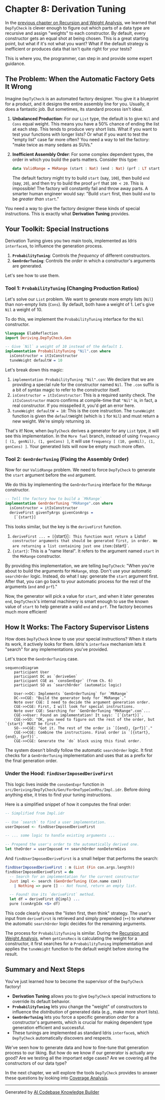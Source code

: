 # Chapter 8: Derivation Tuning

In the [previous chapter on Recursion and Weight Analysis](07_recursion_and_weight_analysis_.md), we learned that `DepTyCheck` is clever enough to figure out which parts of a data type are recursive and assign "weights" to each constructor. By default, every constructor gets an equal shot at being chosen. This is a great starting point, but what if it's not what you want? What if the default strategy is inefficient or produces data that isn't quite right for your tests?

This is where you, the programmer, can step in and provide some expert guidance.

## The Problem: When the Automatic Factory Gets It Wrong

Imagine `DepTyCheck` is an automated factory designer. You give it a blueprint for a product, and it designs the entire assembly line for you. Usually, it does a fantastic job. But sometimes, its standard process isn't ideal.

1.  **Unbalanced Production**: For our `List` type, the default is to give `Nil` and `Cons` equal weight. This means you have a 50% chance of ending the list at each step. This tends to produce very short lists. What if you want to test your functions with longer lists? Or what if you want to test the "empty list" case far more often? You need a way to tell the factory: "make twice as many sedans as SUVs."

2.  **Inefficient Assembly Order**: For some complex dependent types, the order in which you build the parts matters. Consider this type:
    ```idris
    data ValidRange = MkRange (start : Nat) (end : Nat) (prf : LT start end)
    ```
    The default factory might try to build `start` (say, `100`), then build `end` (say, `20`), and then try to build the proof `prf` that `100 < 20`. This is impossible! The factory will constantly fail and throw away parts. A smarter human engineer would say: "Build `start` first, then build `end` to be *greater than* `start`."

You need a way to give the factory designer these kinds of special instructions. This is exactly what **Derivation Tuning** provides.

## Your Toolkit: Special Instructions

Derivation Tuning gives you two main tools, implemented as Idris `interface`s, to influence the generation process.

1.  **`ProbabilityTuning`**: Controls the *frequency* of different constructors.
2.  **`GenOrderTuning`**: Controls the *order* in which a constructor's arguments are generated.

Let's see how to use them.

### Tool 1: `ProbabilityTuning` (Changing Production Ratios)

Let's solve our `List` problem. We want to generate more empty lists (`Nil`) than non-empty lists (`Cons`). By default, both have a weight of 1. Let's give `Nil` a weight of 10.

To do this, we implement the `ProbabilityTuning` interface for the `Nil` constructor.

```idris
%language ElabReflection
import Deriving.DepTyCheck.Gen

-- Give `Nil` a weight of 10 instead of the default 1.
implementation ProbabilityTuning "Nil".con where
  isConstructor = itIsConstructor
  tuneWeight defaultW = 10
```

Let's break down this magic:

1.  `implementation ProbabilityTuning "Nil".con`: We declare that we are providing a special rule for the constructor named `Nil`. The `.con` suffix is a bit of syntax magic to refer to the constructor itself.
2.  `isConstructor = itIsConstructor`: This is a required sanity check. The `itIsConstructor` macro confirms at compile-time that `"Nil"` is, in fact, a real constructor. If you misspelled it, you'd get an error here.
3.  `tuneWeight defaultW = 10`: This is the core instruction. The `tuneWeight` function is given the `defaultW`eight (which is `1` for `Nil`) and must return a new weight. We're simply returning `10`.

That's it! Now, when `DepTyCheck` derives a generator for any `List` type, it will see this implementation. In the `More fuel` branch, instead of using `frequency [ (1, genNil), (1, genCons) ]`, it will use `frequency [ (10, genNil), (1, genCons) ]`. Your generated lists will now be empty much more often.

### Tool 2: `GenOrderTuning` (Fixing the Assembly Order)

Now for our `ValidRange` problem. We need to force `DepTyCheck` to generate the `start` argument before the `end` argument.

We do this by implementing the `GenOrderTuning` interface for the `MkRange` constructor.

```idris
-- Tell the factory how to build a `MkRange`
implementation GenOrderTuning "MkRange".con where
  isConstructor = itIsConstructor
  deriveFirst givenTyArgs givenConArgs =
    [`{start}]
```

This looks similar, but the key is the `deriveFirst` function.

1.  `deriveFirst ... = [`{start}]`: This function must return a `List` of constructor arguments that should be generated first, in order. We are returning a list containing just one item: `{start}`.
2.  `{start}`: This is a "name literal". It refers to the argument named `start` in the `MkRange` constructor.

By providing this implementation, we are telling `DepTyCheck`: "When you're about to build the arguments for `MkRange`, stop. Don't use your automatic `searchOrder` logic. Instead, do what I say: generate the `start` argument first. After that, you can go back to your automatic process for the rest of the arguments (`end` and `prf`)."

Now, the generator will pick a value for `start`, and when it later generates `end`, `DepTyCheck`'s internal machinery is smart enough to use the known value of `start` to help generate a valid `end` and `prf`. The factory becomes much more efficient!

## How It Works: The Factory Supervisor Listens

How does `DepTyCheck` know to use your special instructions? When it starts its work, it actively looks for them. Idris's `interface` mechanism lets it "search" for any implementations you've provided.

Let's trace the `GenOrderTuning` case.

```mermaid
sequenceDiagram
    participant User
    participant DC as `deriveGen`
    participant CGE as `consGenExpr` (from Ch. 6)
    participant SO as `searchOrder` (automatic logic)

    User->>DC: Implements `GenOrderTuning` for `MkRange`
    DC->>CGE: "Build the generator body for `MkRange`."
    Note over CGE: I need to decide the argument generation order.
    CGE->>CGE: First, I will look for special instructions.
    Note over CGE: Searching for `GenOrderTuning "MkRange".con`...
    CGE->>User: Found an implementation! It says: `[`{start}]`.
    CGE->>SO: "OK, you need to figure out the rest of the order, but `{start}` MUST be first."
    SO-->>CGE: "Got it. The rest of the order is `[{end}, {prf}]`."
    CGE->>CGE: Combine the instructions. Final order is `[{start}, {end}, {prf}]`.
    CGE->>CGE: Generate the `do` block using this final order.
```

The system doesn't blindly follow the automatic `searchOrder` logic. It first checks for a `GenOrderTuning` implementation and uses that as a prefix for the final generation order.

### Under the Hood: `findUserImposedDeriveFirst`

This logic lives inside the `consGenExpr` function in `src/Deriving/DepTyCheck/Gen/ForOneTypeConRhs/Impl.idr`. Before doing anything else, it tries to find your tuning instructions.

Here is a simplified snippet of how it computes the final order:

```idris
-- Simplified from Impl.idr

-- Use `search` to find a user implementation.
userImposed <- findUserImposedDeriveFirst

-- ... some logic to handle existing arguments ...

-- Prepend the user's order to the automatically derived one.
let theOrder = userImposed ++ searchOrder nonDetermGivs
```

And `findUserImposedDeriveFirst` is a small helper that performs the search:

```idris
findUserImposedDeriveFirst : m (List (Fin con.args.length))
findUserImposedDeriveFirst = do
  -- Search for an implementation for the current constructor
  Just impl <- search (GenOrderTuning (Con.name con))
    | Nothing => pure [] -- Not found, return an empty list.

  -- Found! Use its `deriveFirst` method.
  let df = deriveFirst @{impl} ...
  pure (conArgIdx <$> df)
```

This code clearly shows the "listen first, then think" strategy. The user's input from `deriveFirst` is retrieved and simply prepended (`++`) to whatever the automatic `searchOrder` logic decides for the remaining arguments.

The process for `ProbabilityTuning` is similar. During the [Recursion and Weight Analysis](07_recursion_and_weight_analysis_.md), when `getConsRecs` is calculating the weight for a constructor, it first searches for a `ProbabilityTuning` implementation and applies the `tuneWeight` function to the default weight before storing the result.

## Summary and Next Steps

You've just learned how to become the supervisor of the `DepTyCheck` factory!

*   **Derivation Tuning** allows you to give `DepTyCheck` special instructions to override its default behavior.
*   **`ProbabilityTuning`** lets you change the "weight" of constructors to influence the *distribution* of generated data (e.g., make more short lists).
*   **`GenOrderTuning`** lets you force a specific generation *order* for a constructor's arguments, which is crucial for making dependent type generation efficient and successful.
*   These tunings are implemented as standard Idris `interface`s, which `DepTyCheck` automatically discovers and respects.

We've seen how to generate data and how to fine-tune that generation process to our liking. But how do we know if our generator is actually any good? Are we testing all the important edge cases? Are we covering all the constructors of our data type?

In the next chapter, we will explore the tools `DepTyCheck` provides to answer these questions by looking into [Coverage Analysis](09_coverage_analysis_.md).

---

Generated by [AI Codebase Knowledge Builder](https://github.com/The-Pocket/Tutorial-Codebase-Knowledge)